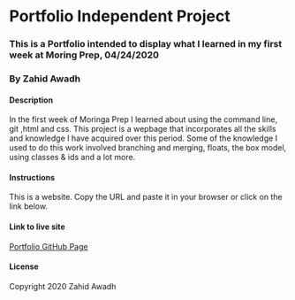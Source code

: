 # Portfolio Independent Project
### This is a Portfolio intended to display what I learned in my first week at Moring Prep, 04/24/2020
### By Zahid Awadh
#### Description
In the first week of Moringa Prep I learned about using the command line, git ,html and css. This project is a wepbage that incorporates all the skills and knowledge I have acquired over this period. Some of the knowledge I used to do this work involved branching and merging, floats, the box model, using classes & ids and a lot more.
#### Instructions
This is a website. Copy the URL and paste it in your browser or click on the link below.
#### Link to live site
[Portfolio GitHub Page](https://davidntwakeup.github.io/IP-Week-1/)
#### License

Copyright 2020 Zahid Awadh
